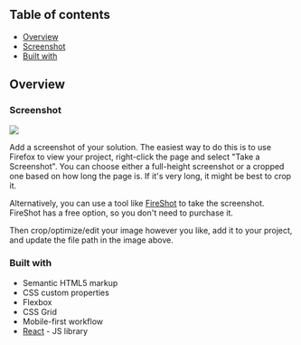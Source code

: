  ## Table of contents

- [Overview](#overview)
- [Screenshot](#screenshot)
- [Built with](#built-with)

## Overview

### Screenshot

![](./screenshot.jpg)

Add a screenshot of your solution. The easiest way to do this is to use Firefox to view your project, right-click the page and select "Take a Screenshot". You can choose either a full-height screenshot or a cropped one based on how long the page is. If it's very long, it might be best to crop it.

Alternatively, you can use a tool like [FireShot](https://getfireshot.com/) to take the screenshot. FireShot has a free option, so you don't need to purchase it. 

Then crop/optimize/edit your image however you like, add it to your project, and update the file path in the image above.

### Built with

- Semantic HTML5 markup
- CSS custom properties
- Flexbox
- CSS Grid
- Mobile-first workflow
- [React](https://reactjs.org/) - JS library










